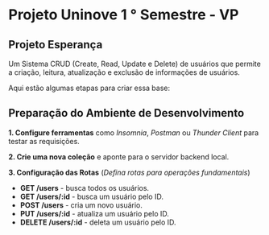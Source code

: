 # Projeto Uninove 1 ° Semestre - VP

## Projeto Esperança

Um Sistema CRUD (Create, Read, Update e Delete) de usuários que permite a criação, leitura, atualização e exclusão de informações de usuários.

Aqui estão algumas etapas para criar essa base:

## Preparação do Ambiente de Desenvolvimento

**1. Configure ferramentas** como _Insomnia_, _Postman_ ou _Thunder Client_ para testar as requisições.

**2. Crie uma nova coleção** e aponte para o servidor backend local.

**3. Configuração das Rotas**
(_Defina rotas para operações fundamentais_)

- **GET /users** - busca todos os usuários.
- **GET /users/:id** - busca um usuário pelo ID.
- **POST /users** - cria um novo usuário.
- **PUT /users/:id** - atualiza um usuário pelo ID.
- **DELETE /users/:id** - deleta um usuário pelo ID.
